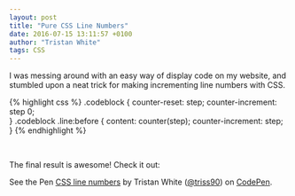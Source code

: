 ```yaml
---
layout: post
title: "Pure CSS Line Numbers"
date: 2016-07-15 13:11:57 +0100
author: "Tristan White"
tags: CSS
---
```


I was messing around with an easy way of display code on my website, and stumbled upon a neat trick for making incrementing line numbers with CSS.

{% highlight css %}
.codeblock {
  counter-reset: step;
  counter-increment: step 0;  
}
.codeblock .line:before {
  content: counter(step);
  counter-increment: step;
}
{% endhighlight %}

<br>

The final result is awesome! Check it out:

<p data-height="700" data-theme-id="light" data-slug-hash="bZaQYJ" data-default-tab="result" data-user="triss90" data-embed-version="2" data-pen-title="CSS line numbers" class="codepen">See the Pen <a href="https://codepen.io/triss90/pen/bZaQYJ/">CSS line numbers</a> by Tristan  White (<a href="https://codepen.io/triss90">@triss90</a>) on <a href="https://codepen.io">CodePen</a>.</p>
<script async src="https://static.codepen.io/assets/embed/ei.js"></script>
